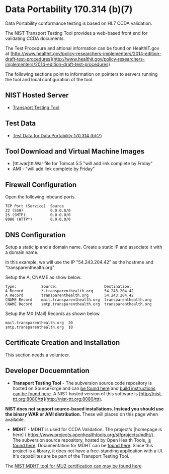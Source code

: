 Data Portability 170.314 (b)(7)
===============================

Data Portability conformance testing is based on HL7 CCDA validation.  

The NIST Transport Testing Tool provides a web-based front end for 
validating CCDA documents.  

The Test Procedure and attional information can be found on HealthIT.gov at
[http://www.healthit.gov/policy-researchers-implementers/2014-edition-draft-test-procedures](http://www.healthit.gov/policy-researchers-implementers/2014-edition-draft-test-procedures)


The following sections point to information on pointers to servers running the tool and local configuration of the tool.






NIST Hosted Server
-----------------

+ [Transport Testing Tool](http://nist-ttt.org:8080/ttt)


Test Data
---------

+ [Test Data for Data Portability 170.314 (b)(7)](/mu2/tree/master/test-data/170.314-b7)


Tool Download and Virtual Machine Images
----------------------------------------

+ [ttt.war]ttt.War file for Tomcat 5.5 "will add link complete by Friday"
+ AMI - "will add link complete by Friday"


Firewall Configuration
----------------------

Open the following inbound ports.

    TCP Port (Service)	Source
    22 (SSH)	        0.0.0.0/0	
    25 (SMTP)	        0.0.0.0/0		
    8080 (HTTP*)	    0.0.0.0/0	



DNS Configuration
-----------------

Setup a static ip and a domain name. Create a static IP and associate 
it with a domain name.  

In this example, we will use the IP "54.243.204.42" as the hostnme and "transparenthealth.org"

Setup the A, CNAME as show below.
 
    Type:	        Source:	                    Destination:	
    A Record	    *.transparenthealth.org	    54.243.204.42	
    A Record	    transparenthealth.org	    54.243.204.42	
    CNAME Record	mail.transparenthealth.org	transparenthealth.org	
    CNAME Record	smtp.transparenthealth.org	transparenthealth.org	


Setup the MX (Mail) Records as shown below.

    mail.transparenthealth.org	20
    smtp.transparenthealth.org	10





Certificate Creation and Installation
-------------------------------------


This section needs a volunteer.


Developer Docuemntation
-----------------------

+ **Transport Testing Tool** - The subversion source code repository is hosted
on SourceForge and can [be found here](http://iheos.svn.sourceforge.net/viewvc/iheos/)
and [build instructions can be found here](http://ihexds.nist.gov/XdsDocs/Documentation/toolkit-developer-guide.html).
A NIST hosted version of this software is [http://nist-ttt.org:8080/ttt](http://nist-ttt.org:8080/ttt).

 **NIST does not support source-based installations. Instead you should use the
 binary WAR or AMI distribution.**  These will placed on this page when available. 


+ **MDHT** - MDHT is used for CCDA Validation.  The project's [homepage is here]
( https://www.projects.openhealthtools.org/sf/projects/mdht/). The subversion
source repository, hosted by Open Health Tools,
[is found here](https://www.projects.openhealthtools.org/sf/scm/do/listRepositories/projects.mdht/scm).
Documentation for MDHT can be [found here](https://www.projects.openhealthtools.org/sf/projects/mdht/).
Since this project is a library, it does not have a free-standing application
with a UI.  It's capabilites are be part of the Transport Testing Tool.

The [NIST MDHT tool for MU2 certification can may be found here](/mu2/tree/master/data-portability/mdht)





